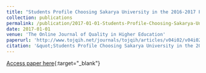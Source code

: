 ```yaml
---
title: "Students Profile Choosing Sakarya University in the 2016-2017 Fall Semester and Their Reasons to Choose"
collection: publications
permalink: /publication/2017-01-01-Students-Profile-Choosing-Sakarya-University-in-the-2016-201
date: 2017-01-01
venue: 'The Online Journal of Quality in Higher Education'
paperurl: 'http://www.tojqih.net/journals/tojqih/articles/v04i02/v04i02-07.pdf'
citation: '&quot;Students Profile Choosing Sakarya University in the 2016-2017 Fall Semester and Their Reasons to Choose.&quot; The Online Journal of Quality in Higher Education, 2017.'
---
```

[Access paper here](http://www.tojqih.net/journals/tojqih/articles/v04i02/v04i02-07.pdf){:target="_blank"}
